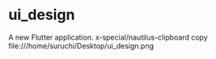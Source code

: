 # ui_design

A new Flutter application.
x-special/nautilus-clipboard
copy
file:///home/suruchi/Desktop/ui_design.png
